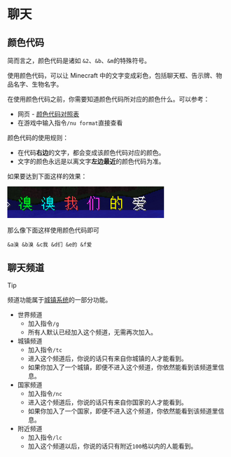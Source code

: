 # 聊天

## 颜色代码

简而言之，颜色代码是诸如 `&2`、`&b`、`&m`的特殊符号。

使用颜色代码，可以让 Minecraft 中的文字变成彩色，包括聊天框、告示牌、物品名字、生物名字。

在使用颜色代码之前，你需要知道颜色代码所对应的颜色什么。可以参考：

- 网页 - [颜色代码对照表](https://wiki.ess3.net/mc/)
- 在游戏中输入指令`/nu format`直接查看

颜色代码的使用规则：

- 在代码**右边**的文字，都会变成该颜色代码对应的颜色。
- 文字的颜色永远是以离文字**左边最近**的颜色代码为准。

如果要达到下面这样的效果：

![秀秀我们的爱](../assets/images/plugins/color-code-example.png)

那么像下面这样使用颜色代码即可

```颜色代码
&a溴 &b溴 &c我 &d们 &e的 &f爱
```

## 聊天频道

> [!tip]
> 频道功能属于[城镇系统](/plugins/towny.md)的一部分功能。

- 世界频道
  - 加入指令`/g`
  - 所有人默认已经加入这个频道，无需再次加入。
- 城镇频道
  - 加入指令`/tc`
  - 进入这个频道后，你说的话只有来自你城镇的人才能看到。
  - 如果你加入了一个城镇，即便不进入这个频道，你依然能看到该频道里信息。
- 国家频道
  - 加入指令`/nc`
  - 进入这个频道后，你说的话只有来自你国家的人才能看到。
  - 如果你加入了一个国家，即便不进入这个频道，你依然能看到该频道里信息。
- 附近频道
  - 加入指令`/lc`
  - 加入这个频道以后，你说的话只有附近`100`格以内的人能看到。
